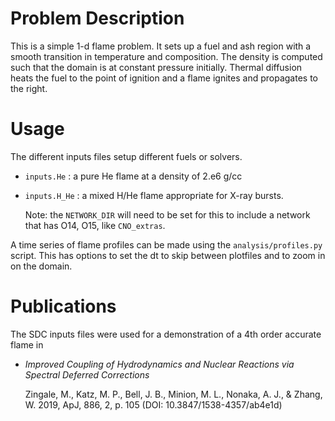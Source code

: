 # Problem Description

This is a simple 1-d flame problem.  It sets up a fuel and ash region
with a smooth transition in temperature and composition.  The density
is computed such that the domain is at constant pressure initially.
Thermal diffusion heats the fuel to the point of ignition and a flame
ignites and propagates to the right.



# Usage

The different inputs files setup different fuels or solvers.

* `inputs.He` : a pure He flame at a density of 2.e6 g/cc

* `inputs.H_He` : a mixed H/He flame appropriate for X-ray bursts.

  Note: the `NETWORK_DIR` will need to be set for this to include
  a network that has O14, O15, like `CNO_extras`.


A time series of flame profiles can be made using the
`analysis/profiles.py` script.  This has options to set the dt to skip
between plotfiles and to zoom in on the domain.

# Publications

The SDC inputs files were used for a demonstration of a 4th order
accurate flame in

* *Improved Coupling of Hydrodynamics and Nuclear Reactions via
  Spectral Deferred Corrections*

  Zingale, M., Katz, M. P., Bell, J. B., Minion, M. L., Nonaka, A. J.,
  & Zhang, W. 2019, ApJ, 886, 2, p. 105 (DOI:
  10.3847/1538-4357/ab4e1d)

